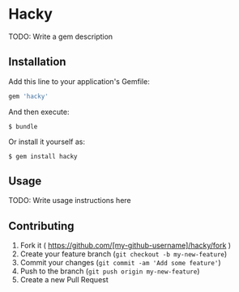 # Hacky

TODO: Write a gem description

## Installation

Add this line to your application's Gemfile:

```ruby
gem 'hacky'
```

And then execute:

    $ bundle

Or install it yourself as:

    $ gem install hacky

## Usage

TODO: Write usage instructions here

## Contributing

1. Fork it ( https://github.com/[my-github-username]/hacky/fork )
2. Create your feature branch (`git checkout -b my-new-feature`)
3. Commit your changes (`git commit -am 'Add some feature'`)
4. Push to the branch (`git push origin my-new-feature`)
5. Create a new Pull Request
